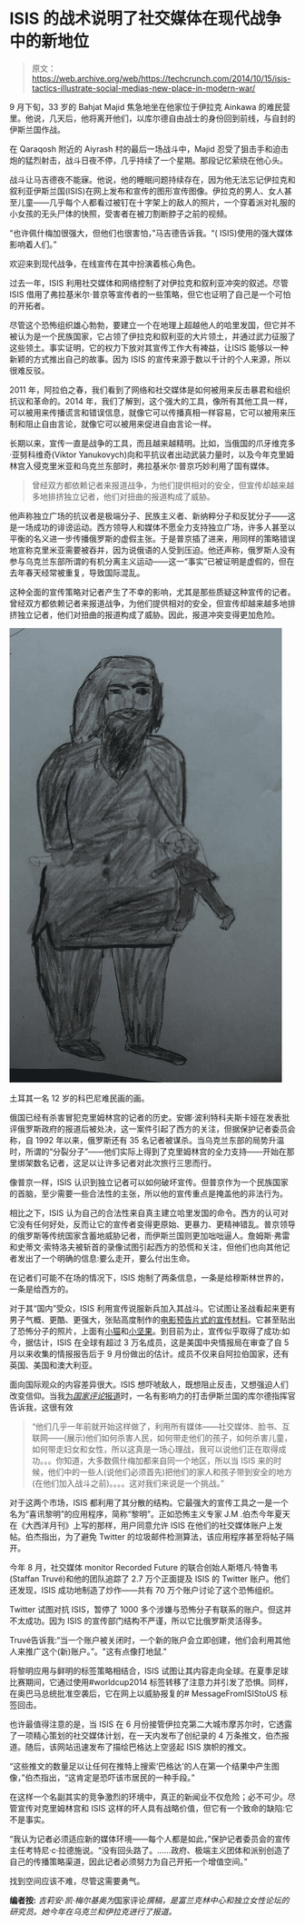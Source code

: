 # ISIS 的战术说明了社交媒体在现代战争中的新地位 

> 原文：<https://web.archive.org/web/https://techcrunch.com/2014/10/15/isis-tactics-illustrate-social-medias-new-place-in-modern-war/>

9 月下旬，33 岁的 Bahjat Majid 焦急地坐在他家位于伊拉克 Ainkawa 的难民营里。他说，几天后，他将离开他们，以库尔德自由战士的身份回到前线，与自封的伊斯兰国作战。

在 Qaraqosh 附近的 Aiyrash 村的最后一场战斗中，Majid 忍受了狙击手和迫击炮的猛烈射击，战斗日夜不停，几乎持续了一个星期。那段记忆萦绕在他心头。

战斗让马吉德夜不能寐。他说，他的睡眠问题持续存在，因为他无法忘记伊拉克和叙利亚伊斯兰国(ISIS)在网上发布和宣传的图形宣传图像。伊拉克的男人、女人甚至儿童——几乎每个人都看过被钉在十字架上的敌人的照片，一个穿着派对礼服的小女孩的无头尸体的快照，受害者在被刀割断脖子之前的视频。

“也许佩什梅加很强大，但他们也很害怕，”马吉德告诉我。“( ISIS)使用的强大媒体影响着人们。”

欢迎来到现代战争，在线宣传在其中扮演着核心角色。

过去一年，ISIS 利用社交媒体和网络控制了对伊拉克和叙利亚冲突的叙述。尽管 ISIS 借用了弗拉基米尔·普京等宣传者的一些策略，但它也证明了自己是一个可怕的开拓者。

尽管这个恐怖组织雄心勃勃，要建立一个在地理上超越他人的哈里发国，但它并不被认为是一个民族国家，它占领了伊拉克和叙利亚的大片领土，并通过武力征服了这些领土。事实证明，它的权力下放对其宣传工作大有裨益，让ISIS 能够以一种新颖的方式推出自己的故事。因为 ISIS 的宣传来源于数以千计的个人来源，所以很难反驳。

2011 年，阿拉伯之春，我们看到了网络和社交媒体是如何被用来反击暴君和组织抗议和革命的。2014 年，我们了解到，这个强大的工具，像所有其他工具一样，可以被用来传播谎言和错误信息，就像它可以传播真相一样容易，它可以被用来压制和阻止自由言论，就像它可以被用来促进自由言论一样。

长期以来，宣传一直是战争的工具，而且越来越精明。比如，当俄国的爪牙维克多·亚努科维奇(Viktor Yanukovych)向和平抗议者出动武装力量时，以及今年克里姆林宫入侵克里米亚和乌克兰东部时，弗拉基米尔·普京巧妙利用了国有媒体。

> 曾经双方都依赖记者来报道战争，为他们提供相对的安全，但宣传却越来越多地排挤独立记者，他们对扭曲的报道构成了威胁。

他声称独立广场的抗议者是极端分子、民族主义者、新纳粹分子和反犹分子——这是一场成功的诽谤运动。西方领导人和媒体不愿全力支持独立广场，许多人甚至以平衡的名义进一步传播俄罗斯的虚假主张。于是普京插了进来，用同样的策略错误地宣称克里米亚需要被吞并，因为说俄语的人受到压迫。他还声称，俄罗斯人没有参与乌克兰东部所谓的有机分离主义运动——这一“事实”已被证明是虚假的，但在去年春天经常被重复，导致国际混乱。

这种全面的宣传策略对记者产生了不幸的影响，尤其是那些质疑这种宣传的记者。曾经双方都依赖记者来报道战争，为他们提供相对的安全，但宣传却越来越多地排挤独立记者，他们对扭曲的报道构成了威胁。因此，报道冲突变得更加危险。

![A drawing by a 12-year-old Kobani refugee in Turkey.](img/5242668c93e9203954cbad005414e890.png)

土耳其一名 12 岁的科巴尼难民画的画。

俄国已经有杀害冒犯克里姆林宫的记者的历史。安娜·波利特科夫斯卡娅在发表批评俄罗斯政府的报道后被处决，这一案件引起了西方的关注，但据保护记者委员会称，自 1992 年以来，俄罗斯还有 35 名记者被谋杀。当乌克兰东部的局势升温时，所谓的“分裂分子”——他们实际上得到了克里姆林宫的全力支持——开始在那里绑架数名记者，这足以让许多记者对此次旅行三思而行。

像普京一样，ISIS 认识到独立记者可以如何破坏宣传。但普京作为一个民族国家的首脑，至少需要一些合法性的主张，所以他的宣传重点是掩盖他的非法行为。

相比之下，ISIS 认为自己的合法性来自真主建立哈里发国的命令。西方的认可对它没有任何好处，反而让它的宣传者变得更原始、更暴力、更精神错乱。普京领导的俄罗斯等传统国家含蓄地威胁记者，而伊斯兰国则更加咄咄逼人。詹姆斯·弗雷和史蒂文·索特洛夫被斩首的录像试图引起西方的恐慌和关注，但他们也向其他记者发出了一个明确的信息:要么走开，要么付出生命。

在记者们可能不在场的情况下，ISIS 炮制了两条信息，一条是给穆斯林世界的，一条是给西方的。

对于其“国内”受众，ISIS 利用宣传说服新兵加入其战斗。它试图让圣战看起来更有男子气概、更酷、更强大，张贴高度制作的[电影预告片式的宣传材料](https://web.archive.org/web/20230216110147/http://www.washingtonpost.com/posttv/world/islamic-state-releases-trailer-for-flames-of-war/2014/09/17/d384f5be-3e60-11e4-a430-b82a3e67b762_video.html)。它甚至贴出了恐怖分子的照片，上面有[小猫](https://web.archive.org/web/20230216110147/http://www.independent.co.uk/life-style/gadgets-and-tech/isis-propaganda-on-twitter-turns-to-kittens-and-lolspeak-i-can-haz-islamic-state-plz-9683736.html)和[小坚果](https://web.archive.org/web/20230216110147/http://www.nydailynews.com/news/world/isis-fighters-photos-nutella-friendly-article-1.1914450)。到目前为止，宣传似乎取得了成功:如今，据估计，ISIS 在全球有超过 3 万名成员，这是美国中央情报局在审查了自 5 月以来收集的情报报告后于 9 月份做出的估计。成员不仅来自阿拉伯国家，还有英国、美国和澳大利亚。

面向国际观众的内容差异很大。ISIS 想吓唬敌人，既想阻止反击，又想强迫人们改变信仰。当我[为*国家评论*报道](https://web.archive.org/web/20230216110147/http://www.nationalreview.com/article/388505/those-who-face-death-jillian-kay-melchior)时，一名有影响力的打击伊斯兰国的库尔德指挥官告诉我，这很有效

> “他们几乎一年前就开始这样做了，利用所有媒体——社交媒体、脸书、互联网——(展示)他们如何杀害人民，如何带走他们的孩子，如何杀害儿童，如何带走妇女和女性，所以这真是一场心理战，我可以说他们正在取得成功。。。你知道，大多数佩什梅加都来自同一个地区，所以当 ISIS 来的时候，他们中的一些人(说他们必须首先)把他们的家人和孩子带到安全的地方(在他们加入战斗之前)。。。。这对我们来说是一个挑战。”

对于这两个市场，ISIS 都利用了其分散的结构。它最强大的宣传工具之一是一个名为“喜讯黎明”的应用程序，简称“黎明”。正如恐怖主义专家 J.M .伯杰今年夏天在《大西洋月刊》上写的那样，用户同意允许 ISIS 在他们的社交媒体账户上发帖。伯杰指出，为了避免 Twitter 的垃圾邮件检测算法，该应用程序甚至将帖子隔开。

今年 8 月，社交媒体 monitor Recorded Future 的联合创始人斯塔凡·特鲁韦(Staffan Truvé)和他的团队追踪了 2.7 万个正面提及 ISIS 的 Twitter 账户。他们还发现，ISIS 成功地制造了炒作——共有 70 万个账户讨论了这个恐怖组织。

Twitter 试图对抗 ISIS，暂停了 1000 多个涉嫌与恐怖分子有联系的账户。但这并不太成功。因为 ISIS 的宣传部门结构不严谨，所以它比俄罗斯灵活得多。

Truvé告诉我:“当一个账户被关闭时，一个新的账户会立即创建，他们会利用其他人来推广这个(新)账户。”。"这有点像打地鼠."

将黎明应用与鲜明的标签策略相结合，ISIS 试图让其内容走向全球。在夏季足球比赛期间，它通过使用#worldcup2014 标签转移了注意力并引发了恐惧。同样，在奥巴马总统批准空袭后，它在网上以威胁报复的# MessageFromISIStoUS 标签回击。

也许最值得注意的是，当 ISIS 在 6 月份接管伊拉克第二大城市摩苏尔时，它透露了一项精心策划的社交媒体计划，在一天内发布了创纪录的 4 万条推文，伯杰报道。随后，该网站迅速发布了描绘巴格达上空竖起 ISIS 旗帜的推文。

“这些推文的数量足以让任何在推特上搜索‘巴格达’的人在第一个结果中产生图像，”伯杰指出，“这肯定是恐吓该市居民的一种手段。”

在这样一个名副其实的竞争激烈的环境中，真正的新闻业不仅危险；必不可少。尽管宣传对克里姆林宫和 ISIS 这样的坏人具有战略价值，但它有一个致命的缺陷:它不是事实。

“我认为记者必须适应新的媒体环境——每个人都是如此，”保护记者委员会的宣传主任考特尼·c·拉德施说。“没有回头路了。……政府、极端主义团体和派别创造了自己的传播策略渠道，因此记者必须努力为自己开拓一个增值空间。”

找到空间应该不难，尽管这需要勇气。

**编者按:** *吉莉安·凯·梅尔基奥为*国家评论*撰稿，是富兰克林中心和独立女性论坛的研究员。她今年在乌克兰和伊拉克进行了报道。*